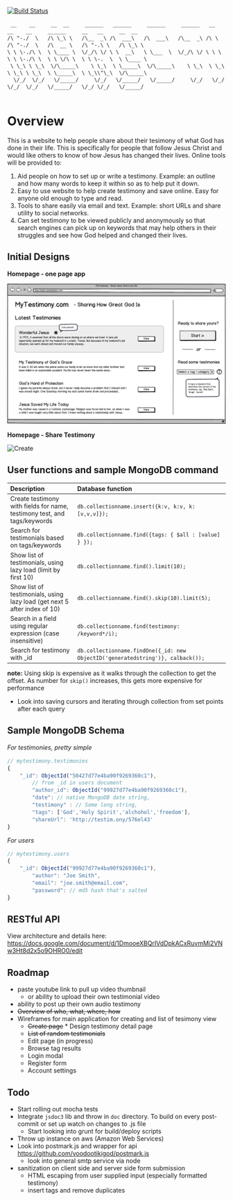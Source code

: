 [![Build Status](https://travis-ci.org/d48/mytestimony.png?branch=master)](https://travis-ci.org/d48/mytestimony)

```
 __    __     __  __     ______   ______     ______     ______   __     __    __     ______     __   __     __  __    
/\ "-./  \   /\ \_\ \   /\__  _\ /\  ___\   /\  ___\   /\__  _\ /\ \   /\ "-./  \   /\  __ \   /\ "-.\ \   /\ \_\ \   
\ \ \-./\ \  \ \____ \  \/_/\ \/ \ \  __\   \ \___  \  \/_/\ \/ \ \ \  \ \ \-./\ \  \ \ \/\ \  \ \ \-.  \  \ \____ \  
 \ \_\ \ \_\  \/\_____\    \ \_\  \ \_____\  \/\_____\    \ \_\  \ \_\  \ \_\ \ \_\  \ \_____\  \ \_\\"\_\  \/\_____\ 
  \/_/  \/_/   \/_____/     \/_/   \/_____/   \/_____/     \/_/   \/_/   \/_/  \/_/   \/_____/   \/_/ \/_/   \/_____/ 
                                                                                                                      
```

# Overview

This is a website to help people share about their tesimony of what God has done in their life. This is specifically for people that follow Jesus Christ and would like others to know of how Jesus has changed their lives. Online tools will be provided to:

1. Aid people on how to set up or write a testimony. Example: an outline and how many words to keep it within so as to help put it down.
2. Easy to use website to help create testimony and save online. Easy for anyone old enough to type and read.
3. Tools to share easily via email and text. Example: short URLs and share utility to social networks.
4. Can set testimony to be viewed publicly and anonymously so that search engines can pick up on keywords that may help others in their struggles and see how God helped and changed their lives.

## Initial Designs

**Homepage - one page app**

![Homepage](https://github.com/d48/mytestimony/raw/master/design/wireframes/wireframe-home-v1.png)

**Homepage - Share Testimony**

![Create](http://f.cl.ly/items/3V0h0S103d2C2O0o0v0v/home-wf-share.png)


## User functions and sample MongoDB command

|Description                                                              |Database function                                                              |
|:--                                                                      |:--                                                                            |
|Create testimony with fields for name, testimony test, and tags/keywords |`db.collectionname.insert({k:v, k:v, k:[v,v,v]});`                             |
|Search for testimonials based on tags/keywords                           |`db.collectionname.find({tags: { $all : [value] } });`                         |
|Show list of testimonials, using lazy load (limit by first 10)           |`db.collectionname.find().limit(10);`                                          |
|Show list of testimonials, using lazy load (get next 5 after index of 10)|`db.collectionname.find().skip(10).limit(5);`                                  |
|Search in a field using regular expression (case insensitive)            |`db.collectionname.find(testimony: /keyword*/i);`                              |
|Search for testimony with _id                                            |`db.collectionname.findOne({_id: new ObjectID('generatedstring')}, calback());`|

__note:__ Using skip is expensive as it walks through the collection to get the offset. As number for `skip()` increases, this gets more expensive for performance

* Look into saving cursors and iterating through collection from set points after each query

## Sample MongoDB Schema

_For testimonies, pretty simple_

```javascript
// mytestimony.testimonies
{
	"_id": ObjectId("50427d77e4ba90f9269360c1"),
		// from _id in users document
		"author_id": ObjectId("99927d77e4ba90f9269360c1"),
		"date": // native MongoDB date string,
		"testimony" : // Some long string,
		"tags": ['God','Holy Spirit','alchohol','freedom'],
		"shareUrl": 'http://testim.ony/576el43'
}
```

_For users_
  
```javascript
// mytestimony.users
{
	"_id": ObjectId("99927d77e4ba90f9269360c1"),
		"author": "Joe Smith",
		"email": "joe.smith@email.com",
		"password": // md5 hash that's salted
}
```
  

## RESTful API

View architecture and details here: https://docs.google.com/document/d/1DmooeXBQrIVdDpkACxRuvmMi2VNw3Ht8d2x5o9OHRO0/edit

## Roadmap

* paste youtube link to pull up video thumbnail
  * or ability to upload their own testimonial video
* ability to post up their own audio testimony
* ~~Overview of who, what, where, how~~
* Wireframes for main application for creating and list of tesimony view 
     * ~~Create page~~
	  * Design testimony detail page
     * ~~List of random testimonials~~
     * Edit page (in progress)
     * Browse tag results
     * Login modal
     * Register form
     * Account settings
	

## Todo
- Start rolling out mocha tests
- Integrate `jsdoc3` lib and throw in `doc` directory. To build on every post-commit or set up watch on changes to .js file
  * Start looking into grunt for build/deploy scripts
- Throw up instance on aws (Amazon Web Services)
- Look into postmark.js and wrapper for api https://github.com/voodootikigod/postmark.js
  * look into general smtp service via node
- sanitization on client side and server side form submission
  * HTML escaping from user supplied input (especially formatted testimony)
  * insert tags and remove duplicates

